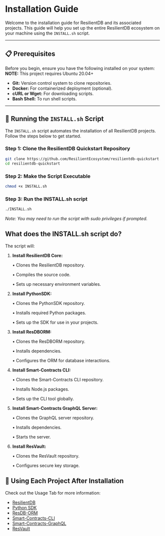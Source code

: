 
# Installation Guide

Welcome to the installation guide for ResilientDB and its associated projects. This guide will help you set up the entire ResilientDB ecosystem on your machine using the `INSTALL.sh` script.

---

## 📋  **Prerequisites**

Before you begin, ensure you have the following installed on your system:
**NOTE:** This project requires Ubuntu 20.04+

- **Git:** Version control system to clone repositories.
- **Docker:** For containerized deployment (optional).
- **cURL or Wget:** For downloading scripts.
- **Bash Shell:** To run shell scripts.

---

## 🔧  **Running the `INSTALL.sh` Script**

The `INSTALL.sh` script automates the installation of all ResilientDB projects. Follow the steps below to get started.

### **Step 1: Clone the ResilientDB Quickstart Repository**

```bash
git clone https://github.com/ResilientEcosystem/resilientdb-quickstart.git
cd resilientdb-quickstart
```

### **Step 2: Make the Script Executable**

```bash
chmod +x INSTALL.sh
```

### **Step 3:  Run the INSTALL.sh script**

```bash
./INSTALL.sh
```
_Note: You may need to run the script with_ _sudo_ _privileges if prompted._

## What does the INSTALL.sh script do?

The script will:

1. **Install ResilientDB Core:**

	•  Clones the ResilientDB repository.

	•  Compiles the source code.

	•  Sets up necessary environment variables.

2. **Install PythonSDK:**

	•  Clones the PythonSDK repository.

	•  Installs required Python packages.

	•  Sets up the SDK for use in your projects.

3. **Install ResDBORM:**

	•  Clones the ResDBORM repository.

	•  Installs dependencies.

	•  Configures the ORM for database interactions.

4. **Install Smart-Contracts CLI:**

	•  Clones the Smart-Contracts CLI repository.

	•  Installs Node.js packages.

	•  Sets up the CLI tool globally.

5. **Install Smart-Contracts GraphQL Server:**

	•  Clones the GraphQL server repository.

	•  Installs dependencies.

	•  Starts the server.

6. **Install ResVault:**

	•  Clones the ResVault repository.

	•  Configures secure key storage.

## **🚀 Using Each Project After Installation**

Check out the Usage Tab for more information:

- [ResilientDB](https://resilientecosystem.github.io/resilientdb-quickstart/usage/resilientdb/)
- [Python SDK](https://resilientecosystem.github.io/resilientdb-quickstart/usage/pythonsdk/)
- [ResDB-ORM](https://resilientecosystem.github.io/resilientdb-quickstart/usage/resdborm/)
- [Smart-Contracts-CLI](https://resilientecosystem.github.io/resilientdb-quickstart/usage/smart-contracts-cli/)
- [Smart-Contracts-GraphQL](https://resilientecosystem.github.io/resilientdb-quickstart/usage/smart-contracts-graphql/)
- [ResVault](https://resilientecosystem.github.io/resilientdb-quickstart/usage/resvault/)



